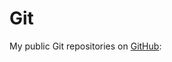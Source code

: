 # Git

My public Git repositories on [GitHub](http://github.com/brendanmurty):

<ul id="repos-list"></ul>

<script>
var reposList = document.getElementById('repos-list'),
  projectsCount = document.getElementById('projects-count'),
  load = function(data){
    if (!data || !data.data || !data.data.length) return;
    var repositories = data.data,
      html = '';
    repositories.sort(function(a, b){
      var aFork = a.fork, bFork = b.fork;
      if (aFork && !bFork) return 1;
      if (!aFork && bFork) return -1;
      return new Date(b.pushed_at) - new Date(a.pushed_at);
    });
    var l = repositories.length, w = 0, f = 0;
    for (var i=0; i<l; i++){
      var r = repositories[i],
        fork = r.fork ? ' class="fork"' : '',
        watchers = r.watchers,
        forks = r.forks;
      w += r.watchers;
      f += r.forks;
      html += '<li' + fork + '>'
        + '<a href="' + r.html_url + '">'
        + '<span class="info"><b class="language">' + (r.language || '') + '</b> <b class="stars">' + watchers + '</b> <b class="forks">' + forks + '</b></span>'
        + '<b>' + r.name + '</b> '
        + '<span class="desc">' + r.description + '</span>'
        + '</a>';
    }
    reposList.innerHTML = html;
  };
</script>
<script src="https://api.github.com/users/brendanmurty/repos?callback=load&per_page=100"></script>